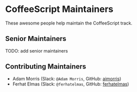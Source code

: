# CoffeeScript Maintainers

These awesome people help maintain the CoffeeScript track.

## Senior Maintainers

TODO: add senior maintainers

## Contributing Maintainers

- Adam Morris (Slack: `@Adam Morris`, GitHub: [aimorris](https://github.com/aimorris))
- Ferhat Elmas (Slack: `@ferhatelmas`, GitHub: [ferhatelmas](https://github.com/ferhatelmas))
